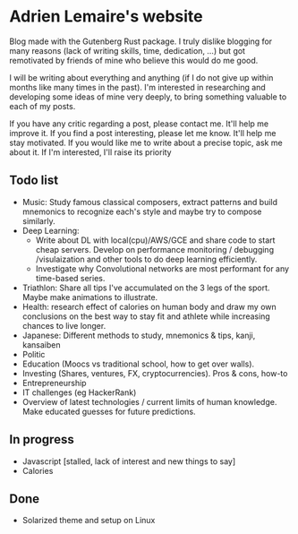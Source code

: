 # Adrien Lemaire's website

Blog made with the Gutenberg Rust package.
I truly dislike blogging for many reasons (lack of writing skills, time,
dedication, …) but got remotivated by friends of mine who believe this would do
me good.

I will be writing about everything and anything (if I do not give up within
months like many times in the past). I'm interested in researching and
developing some ideas of mine very deeply, to bring something valuable to each
of my posts.

If you have any critic regarding a post, please contact me. It'll help me
improve it.
If you find a post interesting, please let me know. It'll help me stay
motivated.
If you would like me to write about a precise topic, ask me about it. If I'm
interested, I'll raise its priority

## Todo list

* Music: Study famous classical composers, extract patterns and build mnemonics
  to recognize each's style and maybe try to compose similarly.
* Deep Learning:
    * Write about DL with local(cpu)/AWS/GCE and share code to start cheap
  servers. Develop on performance monitoring / debugging /visulaization and other tools to do
  deep learning efficiently.
    * Investigate why Convolutional networks are most performant for any time-based
      series.
* Triathlon: Share all tips I've accumulated on the 3 legs of the sport. Maybe
  make animations to illustrate.
* Health: research effect of calories on human body and draw my own conclusions
  on the best way to stay fit and athlete while increasing chances to live
  longer.
* Japanese: Different methods to study, mnemonics & tips, kanji, kansaiben
* Politic
* Education (Moocs vs traditional school, how to get over walls).
* Investing  (Shares, ventures, FX, cryptocurrencies). Pros & cons, how-to
* Entrepreneurship
* IT challenges (eg HackerRank)
* Overview of latest technologies / current limits of human knowledge. Make
  educated guesses for future predictions.

## In progress

* Javascript [stalled, lack of interest and new things to say]
* Calories

## Done

* Solarized theme and setup on Linux
